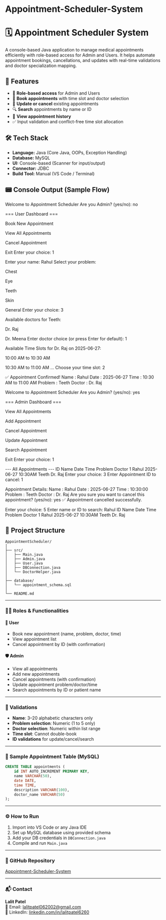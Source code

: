 # Appointment-Scheduler-System
# 🗓️ Appointment Scheduler System

A console-based Java application to manage medical appointments efficiently with role-based access for Admin and Users. It helps automate appointment bookings, cancellations, and updates with real-time validations and doctor specialization mapping.

## 🚀 Features

- 🔐 **Role-based access** for Admin and Users
- 📅 **Book appointments** with time slot and doctor selection
- 🔄 **Update or cancel** existing appointments
- 🔍 **Search** appointments by name or ID
- 📃 **View appointment history**
- ✅ Input validation and conflict-free time slot allocation

## 🛠️ Tech Stack

- **Language:** Java (Core Java, OOPs, Exception Handling)
- **Database:** MySQL
- **UI:** Console-based (Scanner for input/output)
- **Connector:** JDBC
- **Build Tool:** Manual (VS Code / Terminal)

## 📟 Console Output (Sample Flow)
Welcome to Appointment Scheduler
Are you Admin? (yes/no): no

=== User Dashboard ===

Book New Appointment

View All Appointments

Cancel Appointment

Exit
Enter your choice: 1

Enter your name: Rahul
Select your problem:

Chest

Eye

Teeth

Skin

General
Enter your choice: 3

Available doctors for Teeth:

Dr. Raj

Dr. Meena
Enter doctor choice (or press Enter for default): 1

Available Time Slots for Dr. Raj on 2025-06-27:

10:00 AM to 10:30 AM

10:30 AM to 11:00 AM
...
Choose your time slot: 2

✅ Appointment Confirmed!
Name : Rahul
Date : 2025-06-27
Time : 10:30 AM to 11:00 AM
Problem : Teeth
Doctor : Dr. Raj

Welcome to Appointment Scheduler
Are you Admin? (yes/no): yes

=== Admin Dashboard ===

View All Appointments

Add Appointment

Cancel Appointment

Update Appointment

Search Appointment

Exit
Enter your choice: 1

--- All Appointments ---
ID Name Date Time Problem Doctor
1 Rahul 2025-06-27 10:30AM Teeth Dr. Raj
Enter your choice: 3
Enter Appointment ID to cancel: 1

Appointment Details:
Name : Rahul
Date : 2025-06-27
Time : 10:30:00
Problem : Teeth
Doctor : Dr. Raj
Are you sure you want to cancel this appointment? (yes/no): yes
✅ Appointment cancelled successfully.

Enter your choice: 5
Enter name or ID to search: Rahul
ID Name Date Time Problem Doctor
1 Rahul 2025-06-27 10:30AM Teeth Dr. Raj


## 📂 Project Structure

```plaintext
AppointmentScheduler/
│
├── src/
│   ├── Main.java
│   ├── Admin.java
│   ├── User.java
│   ├── DBConnection.java
│   └── DoctorHelper.java
│
├── database/
│   └── appointment_schema.sql
│
└── README.md
```
---

### 🧑‍⚕️ Roles & Functionalities

#### 👤 User
- Book new appointment (name, problem, doctor, time)  
- View appointment list  
- Cancel appointment by ID (with confirmation)  

#### 🛡️ Admin
- View all appointments  
- Add new appointments  
- Cancel appointments (with confirmation)  
- Update appointment problem/doctor/time  
- Search appointments by ID or patient name  

---

### 📌 Validations

- **Name**: 3–20 alphabetic characters only  
- **Problem selection**: Numeric (1 to 5 only)  
- **Doctor selection**: Numeric within list range  
- **Time slot**: Cannot double-book  
- **ID validations** for update/cancel/search  

---

### 🧪 Sample Appointment Table (MySQL)

```sql
CREATE TABLE appointments (
    id INT AUTO_INCREMENT PRIMARY KEY,
    name VARCHAR(50),
    date DATE,
    time TIME,
    description VARCHAR(100),
    doctor_name VARCHAR(50)
);
```

---

### ⚙️ How to Run

1. Import into VS Code or any Java IDE  
2. Set up MySQL database using provided schema  
3. Add your DB credentials in `DBConnection.java`  
4. Compile and run `Main.java`  

---

### 🔗 GitHub Repository  
[Appointment-Scheduler-System](https://github.com/LalitPatel06/Appointment-Scheduler-System)

---

### 📬 Contact  
**Lalit Patel**  
📧 Email: lalitpatel062002@gmail.com  
🔗 LinkedIn: [linkedin.com/in/lalitpatel6260](https://www.linkedin.com/in/lalitpatel6260)
